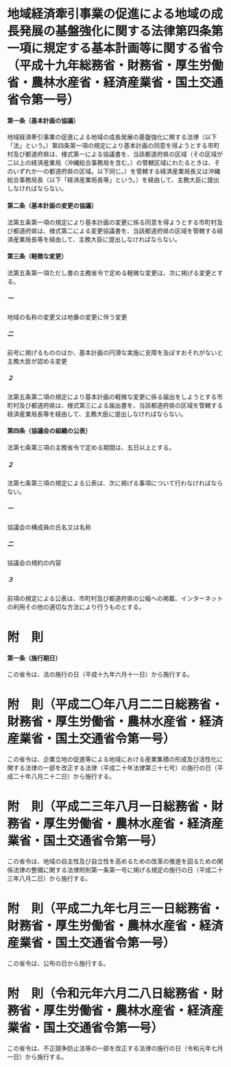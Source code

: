 # 地域経済牽引事業の促進による地域の成長発展の基盤強化に関する法律第四条第一項に規定する基本計画等に関する省令（平成十九年総務省・財務省・厚生労働省・農林水産省・経済産業省・国土交通省令第一号）
#### 第一条（基本計画の協議）
地域経済牽引事業の促進による地域の成長発展の基盤強化に関する法律（以下「法」という。）第四条第一項の規定により基本計画の同意を得ようとする市町村及び都道府県は、様式第一による協議書を、当該都道府県の区域（その区域が二以上の経済産業局（沖縄総合事務局を含む。）の管轄区域にわたるときは、そのいずれか一の都道府県の区域。以下同じ。）を管轄する経済産業局長又は沖縄総合事務局長（以下「経済産業局長等」という。）を経由して、主務大臣に提出しなければならない。
#### 第二条（基本計画の変更の協議）
法第五条第一項の規定により基本計画の変更に係る同意を得ようとする市町村及び都道府県は、様式第二による変更協議書を、当該都道府県の区域を管轄する経済産業局長等を経由して、主務大臣に提出しなければならない。
#### 第三条（軽微な変更）
法第五条第一項ただし書の主務省令で定める軽微な変更は、次に掲げる変更とする。
##### 一
地域の名称の変更又は地番の変更に伴う変更
##### 二
前号に掲げるもののほか、基本計画の円滑な実施に支障を及ぼすおそれがないと主務大臣が認める変更
##### ２
法第五条第二項の規定により基本計画の軽微な変更に係る届出をしようとする市町村及び都道府県は、様式第三による届出書を、当該都道府県の区域を管轄する経済産業局長等を経由して、主務大臣に提出しなければならない。
#### 第四条（協議会の組織の公表）
法第七条第三項の主務省令で定める期間は、五日以上とする。
##### ２
法第七条第三項の規定による公表は、次に掲げる事項について行わなければならない。
##### 一
協議会の構成員の氏名又は名称
##### 二
協議会の規約の内容
##### ３
前項の規定による公表は、市町村及び都道府県の公報への掲載、インターネットの利用その他の適切な方法により行うものとする。
# 附　則
#### 第一条（施行期日）
この省令は、法の施行の日（平成十九年六月十一日）から施行する。
# 附　則（平成二〇年八月二二日総務省・財務省・厚生労働省・農林水産省・経済産業省・国土交通省令第一号）
この省令は、企業立地の促進等による地域における産業集積の形成及び活性化に関する法律の一部を改正する法律（平成二十年法律第三十七号）の施行の日（平成二十年八月二十二日）から施行する。
# 附　則（平成二三年八月一日総務省・財務省・厚生労働省・農林水産省・経済産業省・国土交通省令第一号）
この省令は、地域の自主性及び自立性を高めるための改革の推進を図るための関係法律の整備に関する法律附則第一条第一号に掲げる規定の施行の日（平成二十三年八月二日）から施行する。
# 附　則（平成二九年七月三一日総務省・財務省・厚生労働省・農林水産省・経済産業省・国土交通省令第一号）
この省令は、公布の日から施行する。
# 附　則（令和元年六月二八日総務省・財務省・厚生労働省・農林水産省・経済産業省・国土交通省令第一号）
この省令は、不正競争防止法等の一部を改正する法律の施行の日（令和元年七月一日）から施行する。
